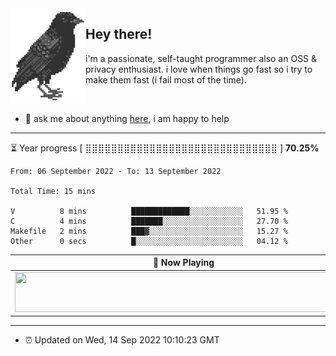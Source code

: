 <img align="left" src="assets/birb.png">

## Hey there!

i'm a passionate, self-taught programmer also an OSS & privacy enthusiast. i love when things go fast so i try to make them fast (i fail most of the time). 

</br>

- 💬 ask me about anything [here](https://github.com/aunsigned/aunsigned/issues), i am happy to help

---

⏳ Year progress [ ⣿⣿⣿⣿⣿⣿⣿⣿⣿⣿⣿⣿⣿⣿⣿⣿⣿⣿⣿⣿⣿⣿⣿⣿⣿⣿⣿⣿⣿⣿ ] **70.25%**

<!--START_SECTION:waka-->

```text
From: 06 September 2022 - To: 13 September 2022

Total Time: 15 mins

V          8 mins          █████████████░░░░░░░░░░░░   51.95 %
C          4 mins          ███████░░░░░░░░░░░░░░░░░░   27.70 %
Makefile   2 mins          ███▓░░░░░░░░░░░░░░░░░░░░░   15.27 %
Other      0 secs          █░░░░░░░░░░░░░░░░░░░░░░░░   04.12 %
```

<!--END_SECTION:waka-->

| 🎵 Now Playing                                                                                                                 |
| ------------------------------------------------------------------------------------------------------------------------------ |
| <a href="https://status.nmoo.dev/now-playing?open"><img src="https://status.nmoo.dev/now-playing" width="540" height="64"></a> |

---

- ⏰ Updated on Wed, 14 Sep 2022 10:10:23 GMT